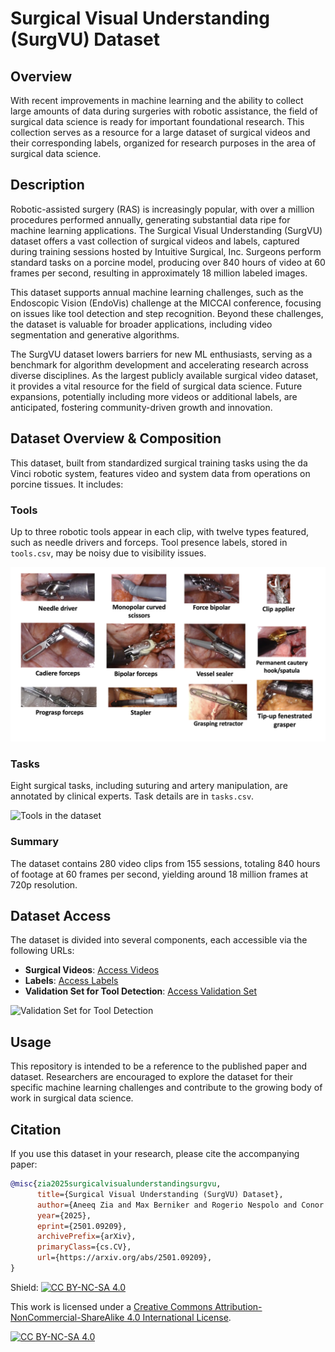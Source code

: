 # Surgical Visual Understanding (SurgVU) Dataset


## Overview

With recent improvements in machine learning and the ability to collect large amounts of data during surgeries with robotic assistance, the field of surgical data science is ready for important foundational research. This collection serves as a resource for a large dataset of surgical videos and their corresponding labels, organized for research purposes in the area of surgical data science.

## Description

Robotic-assisted surgery (RAS) is increasingly popular, with over a million procedures performed annually, generating substantial data ripe for machine learning applications. The Surgical Visual Understanding (SurgVU) dataset offers a vast collection of surgical videos and labels, captured during training sessions hosted by Intuitive Surgical, Inc. Surgeons perform standard tasks on a porcine model, producing over 840 hours of video at 60 frames per second, resulting in approximately 18 million labeled images.

This dataset supports annual machine learning challenges, such as the Endoscopic Vision (EndoVis) challenge at the MICCAI conference, focusing on issues like tool detection and step recognition. Beyond these challenges, the dataset is valuable for broader applications, including video segmentation and generative algorithms.

The SurgVU dataset lowers barriers for new ML enthusiasts, serving as a benchmark for algorithm development and accelerating research across diverse disciplines. As the largest publicly available surgical video dataset, it provides a vital resource for the field of surgical data science. Future expansions, potentially including more videos or additional labels, are anticipated, fostering community-driven growth and innovation.

## Dataset Overview & Composition

This dataset, built from standardized surgical training tasks using the da Vinci robotic system, features video and system data from operations on porcine tissues. It includes:

### Tools

Up to three robotic tools appear in each clip, with twelve types featured, such as needle drivers and forceps. Tool presence labels, stored in `tools.csv`, may be noisy due to visibility issues.

![Tools in the dataset](figures/tools.png)

### Tasks

Eight surgical tasks, including suturing and artery manipulation, are annotated by clinical experts. Task details are in `tasks.csv`.

![Tools in the dataset](figures/tasks.png)


### Summary

The dataset contains 280 video clips from 155 sessions, totaling 840 hours of footage at 60 frames per second, yielding around 18 million frames at 720p resolution. 


## Dataset Access

The dataset is divided into several components, each accessible via the following URLs:

- **Surgical Videos**: [Access Videos](https://storage.googleapis.com/isi-surgvu/surgvu24_videos_only.zip)
- **Labels**: [Access Labels](https://storage.googleapis.com/isi-surgvu/surgvu24_labels_updated_v2.zip)
- **Validation Set for Tool Detection**: [Access Validation Set](https://storage.googleapis.com/isi-surgvu/cat1_test_set_public.zip)

![Validation Set for Tool Detection](figures/test_set_bounding_box.png)

## Usage

This repository is intended to be a reference to the published paper and dataset. Researchers are encouraged to explore the dataset for their specific machine learning challenges and contribute to the growing body of work in surgical data science.

## Citation

If you use this dataset in your research, please cite the accompanying paper:

```bibtex
@misc{zia2025surgicalvisualunderstandingsurgvu,
      title={Surgical Visual Understanding (SurgVU) Dataset},
      author={Aneeq Zia and Max Berniker and Rogerio Nespolo and Conor Perreault and Ziheng Wang and Benjamin Mueller and Ryan Schmidt and Kiran Bhattacharyya and Xi Liu and Anthony Jarc},
      year={2025},
      eprint={2501.09209},
      archivePrefix={arXiv},
      primaryClass={cs.CV},
      url={https://arxiv.org/abs/2501.09209},
}

```
Shield: [![CC BY-NC-SA 4.0][cc-by-nc-sa-shield]][cc-by-nc-sa]

This work is licensed under a
[Creative Commons Attribution-NonCommercial-ShareAlike 4.0 International License][cc-by-nc-sa].

[![CC BY-NC-SA 4.0][cc-by-nc-sa-image]][cc-by-nc-sa]

[cc-by-nc-sa]: http://creativecommons.org/licenses/by-nc-sa/4.0/
[cc-by-nc-sa-image]: https://licensebuttons.net/l/by-nc-sa/4.0/88x31.png
[cc-by-nc-sa-shield]: https://img.shields.io/badge/License-CC%20BY--NC--SA%204.0-lightgrey.svg